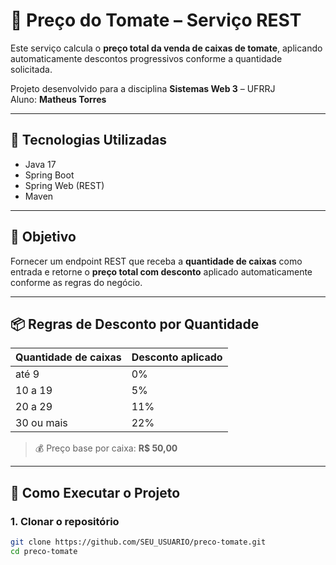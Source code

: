 # 🍅 Preço do Tomate – Serviço REST

Este serviço calcula o **preço total da venda de caixas de tomate**, aplicando automaticamente descontos progressivos conforme a quantidade solicitada.

Projeto desenvolvido para a disciplina **Sistemas Web 3** – UFRRJ  
Aluno: **Matheus Torres**

---

## 🧰 Tecnologias Utilizadas

- Java 17
- Spring Boot
- Spring Web (REST)
- Maven

---

## 🎯 Objetivo

Fornecer um endpoint REST que receba a **quantidade de caixas** como entrada e retorne o **preço total com desconto** aplicado automaticamente conforme as regras do negócio.

---

## 📦 Regras de Desconto por Quantidade

| Quantidade de caixas | Desconto aplicado |
|----------------------|-------------------|
| até 9                | 0%                |
| 10 a 19              | 5%                |
| 20 a 29              | 11%               |
| 30 ou mais           | 22%               |

> 💰 Preço base por caixa: **R$ 50,00**

---

## 🚀 Como Executar o Projeto

### 1. Clonar o repositório

```bash
git clone https://github.com/SEU_USUARIO/preco-tomate.git
cd preco-tomate

